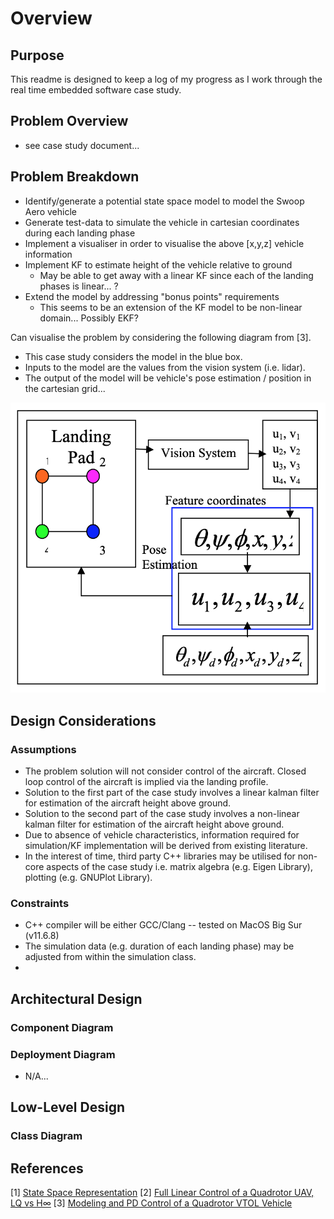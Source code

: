 # Overview

## Purpose
This readme is designed to keep a log of my progress as I work through the real time embedded software case study. 

## Problem Overview
- see case study document...

## Problem Breakdown
- Identify/generate a potential state space model to model the Swoop Aero vehicle
- Generate test-data  to simulate the vehicle in cartesian coordinates during each landing phase
- Implement a visualiser in order to visualise the above [x,y,z] vehicle information
- Implement KF to estimate height of the vehicle relative to ground
	- May be able to get away with a linear KF since each of the landing phases is linear... ?
- Extend the model by addressing "bonus points" requirements
	- This seems to be an extension of the KF model to be non-linear domain... Possibly EKF?

Can visualise the problem by considering the following diagram from [3].
- This case study considers the model in the blue box. 
- Inputs to the model are the values from the vision system (i.e. lidar). 
- The output of the model will be vehicle's pose estimation / position in the cartesian grid...

![control loop diagram](./vision_based_control_diagram.png "Vision based control diagram") 

## Design Considerations

### Assumptions
- The problem solution will not consider control of the aircraft. Closed loop control of the aircraft is implied via the landing profile.
- Solution to the first part of the case study involves a linear kalman filter for estimation of the aircraft height above ground. 
- Solution to the second part of the case study involves a non-linear kalman filter for estimation of the aircraft height above ground. 
- Due to absence of vehicle characteristics, information required for simulation/KF implementation will be derived from existing literature. 
- In the interest of time, third party C++ libraries may be utilised for non-core aspects of the case study i.e. matrix algebra (e.g. Eigen Library), plotting (e.g. GNUPlot Library).

### Constraints
- C++ compiler will be either GCC/Clang -- tested on MacOS Big Sur (v11.6.8)
- The simulation data (e.g. duration of each landing phase) may be adjusted from within the simulation class.
- 

## Architectural Design

### Component Diagram

### Deployment Diagram
- N/A...

## Low-Level Design

### Class Diagram

## References
[1] [State Space Representation](https://en.wikipedia.org/wiki/State-space_representation)
[2] [Full Linear Control of a Quadrotor UAV, LQ vs H∞](https://sci-hub.se/10.1109/control.2014.6915128)
[3] [Modeling and PD Control of a Quadrotor VTOL Vehicle](https://www.researchgate.net/publication/224719830)
